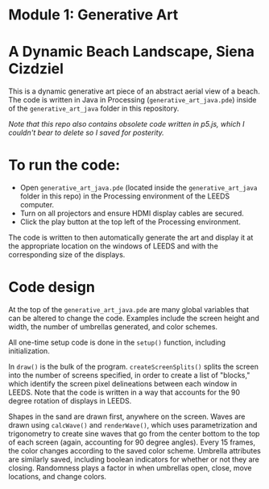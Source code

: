 # Module 1: Generative Art
# A Dynamic Beach Landscape, Siena Cizdziel

This is a dynamic generative art piece of an abstract aerial view of a beach. The code is written in Java in Processing (`generative_art_java.pde`) inside of the `generative_art_java` folder in this repository. 

*Note that this repo also contains obsolete code written in p5.js, which I couldn't bear to delete so I saved for posterity.*

# To run the code: 
* Open `generative_art_java.pde` (located inside the `generative_art_java` folder in this repo) in the Processing environment of the LEEDS computer.
* Turn on all projectors and ensure HDMI display cables are secured. 
* Click the play button at the top left of the Processing environment. 

The code is written to then automatically generate the art and display it at the appropriate location on the windows of LEEDS and with the corresponding size of the displays. 

# Code design
At the top of the `generative_art_java.pde` are many global variables that can be altered to change the code. Examples include the screen height and width, the number of umbrellas generated, and color schemes. 

All one-time setup code is done in the `setup()` function, including initialization. 

In `draw()` is the bulk of the program. `createScreenSplits()` splits the screen into the number of screens specified, in order to create a list of "blocks," which identify the screen pixel delineations between each window in LEEDS. Note that the code is written in a way that accounts for the 90 degree rotation of displays in LEEDS. 

Shapes in the sand are drawn first, anywhere on the screen. Waves are drawn using `calcWave()` and `renderWave()`, which uses parametrization and trigonometry to create sine waves that go from the center bottom to the top of each screen (again, accounting for 90 degree angles). Every 15 frames, the color changes according to the saved color scheme. Umbrella attributes are similarly saved, including boolean indicators for whether or not they are closing. Randomness plays a factor in when umbrellas open, close, move locations, and change colors. 

